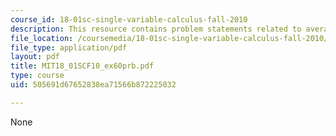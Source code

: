 ```yaml
---
course_id: 18-01sc-single-variable-calculus-fall-2010
description: This resource contains problem statements related to average work balance.
file_location: /coursemedia/18-01sc-single-variable-calculus-fall-2010/505691d67652838ea71566b872225032_MIT18_01SCF10_ex60prb.pdf
file_type: application/pdf
layout: pdf
title: MIT18_01SCF10_ex60prb.pdf
type: course
uid: 505691d67652838ea71566b872225032

---
```

None